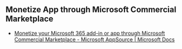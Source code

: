 ## Monetize App through Microsoft Commercial Marketplace
* [Monetize your Microsoft 365 add-in or app through Microsoft Commercial Marketplace - Microsoft AppSource | Microsoft Docs](https://docs.microsoft.com/en-us/office/dev/store/monetize-addins-through-microsoft-commercial-marketplace)
